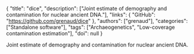 {
  "title": "dice",
  "description": ["Joint estimate of demography and contamination for nuclear ancient DNA."],
  "links": {
    "GitHub": "https://github.com/grenaud/dice"
  },
  "authors": ["grenaud"],
  "categories": ["Standalone software"],
  "tags": ["Archaeogenetics", "Low-coverage contamination estimation"],
  "doi": null
}

<!-- Generated by csv2md.R – do not edit by hand -->

Joint estimate of demography and contamination for nuclear ancient DNA.